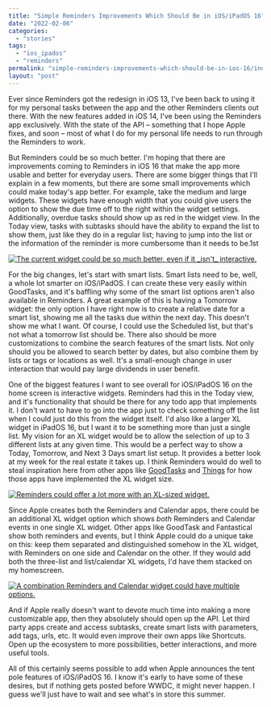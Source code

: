 ```yaml
---
title: "Simple Reminders Improvements Which Should Be in iOS/iPadOS 16"
date: "2022-02-06"
categories: 
  - "stories"
tags: 
  - "ios_ipados"
  - "reminders"
permalink: "simple-reminders-improvements-which-should-be-in-ios-16/index.html"
layout: "post"
---
```


Ever since Reminders got the redesign in iOS 13, I've been back to using it for my personal tasks between the app and the other Reminders clients out there. With the new features added in iOS 14, I've been using the Reminders app exclusively. With the state of the API – something that I hope Apple fixes, and soon – most of what I do for my personal life needs to run through the Reminders to work.

But Reminders could be so much better. I'm hoping that there are improvements coming to Reminders in iOS 16 that make the app more usable and better for everyday users. There are some bigger things that I'll explain in a few moments, but there are some small improvements which could make today's app better. For example, take the medium and large widgets. These widgets have enough width that you could give users the option to show the due time off to the right within the widget settings. Additionally, overdue tasks should show up as red in the widget view. In the Today view, tasks with subtasks should have the ability to expand the list to show them, just like they do in a regular list; having to jump into the list or the information of the reminder is more cumbersome than it needs to be.1st

[![](/images/Reminders-Improvements-Current-L-Widget-1024x493.png "The current widget could be so much better, even if it \_isn't\_ interactive.")](https://www.nahumck.me/wp-content/uploads/2022/02/Reminders-Improvements-Current-L-Widget.png)

For the big changes, let's start with smart lists. Smart lists need to be, well, a whole lot smarter on iOS/iPadOS. I can create these very easily within GoodTasks, and it's baffling why some of the smart list options aren't also available in Reminders. A great example of this is having a Tomorrow widget: the only option I have right now is to create a relative date for a smart list, showing me all the tasks due within the next day. This doesn't show me what I want. Of course, I could use the Scheduled list, but that's not what a tomorrow list should be. There also should be more customizations to combine the search features of the smart lists. Not only should you be allowed to search better by dates, but also combine them by lists or tags or locations as well. It's a small-enough change in user interaction that would pay large dividends in user benefit.

One of the biggest features I want to see overall for iOS/iPadOS 16 on the home screen is interactive widgets. Reminders had this in the Today view, and it's functionality that should be there for any todo app that implements it. I don't want to have to go into the app just to check something off the list when I could just do this from the widget itself. I'd also like a larger XL widget in iPadOS 16, but I want it to be something more than just a single list. My vision for an XL widget would be to allow the selection of up to 3 different lists at any given time. This would be a perfect way to show a Today, Tomorrow, and Next 3 Days smart list setup. It provides a better look at my week for the real estate it takes up. I think Reminders would do well to steal inspiration here from other apps like [GoodTasks](https://apps.apple.com/us/app/goodtask-to-do-list-tasks/id1068039220?uo=4&at=1001l4VZ) and [Things](https://apps.apple.com/us/app/things-3-for-ipad/id904244226?uo=4&at=1001l4VZ) for how those apps have implemented the XL widget size.

[![](/images/Reminders-Improvements-XL-Reminders-Widget-1024x788.png "Reminders could offer a lot more with an XL-sized widget.")](https://www.nahumck.me/wp-content/uploads/2022/02/Reminders-Improvements-XL-Reminders-Widget.png) 

Since Apple creates both the Reminders and Calendar apps, there could be an additional XL widget option which shows _both_ Reminders and Calendar events in one single XL widget. Other apps like GoodTask and Fantastical show both reminders and events, but I think Apple could do a unique take on this: keep them separated and distinguished somehow in the XL widget, with Reminders on one side and Calendar on the other. If they would add both the three-list and list/calendar XL widgets, I'd have them stacked on my homescreen.

[![](/images/Reminders-Improvements-XL-Combined-Widget-Options-991x1024.png "A combination Reminders and Calendar widget could have multiple options.")](https://www.nahumck.me/wp-content/uploads/2022/02/Reminders-Improvements-XL-Combined-Widget-Options.png) 

And if Apple really doesn't want to devote much time into making a more customizable app, then they absolutely should open up the API. Let third party apps create and access subtasks, create smart lists with parameters, add tags, urls, etc. It would even improve their own apps like Shortcuts. Open up the ecosystem to more possibilities, better interactions, and more useful tools.

All of this certainly seems possible to add when Apple announces the tent pole features of iOS/iPadOS 16. I know it's early to have some of these desires, but if nothing gets posted before WWDC, it might never happen. I guess we'll just have to wait and see what's in store this summer.
